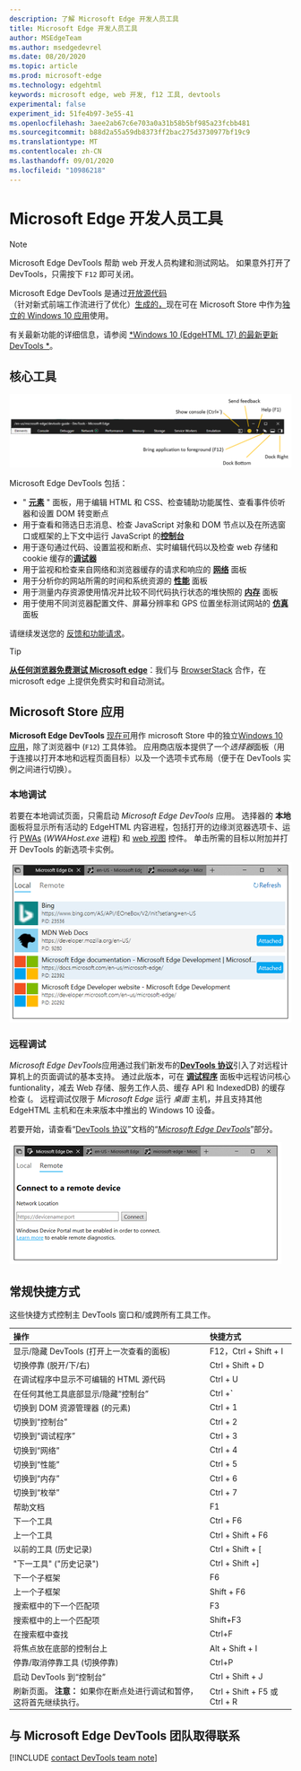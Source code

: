 ```yaml
---
description: 了解 Microsoft Edge 开发人员工具
title: Microsoft Edge 开发人员工具
author: MSEdgeTeam
ms.author: msedgedevrel
ms.date: 08/20/2020
ms.topic: article
ms.prod: microsoft-edge
ms.technology: edgehtml
keywords: microsoft edge, web 开发, f12 工具, devtools
experimental: false
experiment_id: 51fe4b97-3e55-41
ms.openlocfilehash: 3aee2ab67c6e703a0a31b58b5bf985a23fcbb481
ms.sourcegitcommit: b88d2a55a59db8373ff2bac275d3730977bf19c9
ms.translationtype: MT
ms.contentlocale: zh-CN
ms.lasthandoff: 09/01/2020
ms.locfileid: "10986218"
---
```

# Microsoft Edge 开发人员工具  

> [!NOTE]
> Microsoft Edge DevTools 帮助 web 开发人员构建和测试网站。  如果意外打开了 DevTools，只需按下 `F12` 即可关闭。  

Microsoft Edge DevTools 是通过[开放源代码](https://github.com/Microsoft/ChakraCore)（针对新式前端工作流进行了优化）[生成的，](https://www.typescriptlang.org/)现在可在 Microsoft Store 中作为[独立的 Windows 10 应用](https://www.microsoft.com/store/p/microsoft-edge-devtools-preview/9mzbfrmz0mnj)使用。

有关最新功能的详细信息，请参阅 [*Windows 10 (EdgeHTML 17) 的最新更新 DevTools *](./devtools-guide/whats-new.md)。

## 核心工具

![Microsoft Edge 开发工具](./devtools-guide/media/devtools.png)

Microsoft Edge DevTools 包括：

 - " [**元素**](./devtools-guide/elements.md) " 面板，用于编辑 HTML 和 CSS、检查辅助功能属性、查看事件侦听器和设置 DOM 转变断点
 - 用于查看和筛选日志消息、检查 JavaScript 对象和 DOM 节点以及在所选窗口或框架的上下文中运行 JavaScript 的[**控制台**](./devtools-guide/console.md)
 - 用于逐句通过代码、设置监视和断点、实时编辑代码以及检查 web 存储和 cookie 缓存的[**调试器**](./devtools-guide/debugger.md)
 - 用于监视和检查来自网络和浏览器缓存的请求和响应的 [**网络**](./devtools-guide/network.md) 面板 
 - 用于分析你的网站所需的时间和系统资源的 [**性能**](./devtools-guide/performance.md) 面板
 - 用于测量内存资源使用情况并比较不同代码执行状态的堆快照的 [**内存**](./devtools-guide/memory.md) 面板
 - 用于使用不同浏览器配置文件、屏幕分辨率和 GPS 位置坐标测试网站的 [**仿真**](./devtools-guide/emulation.md) 面板

请继续发送您的 [反馈和功能请求](#getting-in-touch-with-the-microsoft-edge-devtools-team)。

> [!TIP]
> **[从任何浏览器免费测试 Microsoft edge](https://developer.microsoft.com/microsoft-edge/tools/remote/)**：我们与 [BrowserStack](https://www.browserstack.com/test-on-microsoft-edge-browser#live-cloud) 合作，在 microsoft edge 上提供免费实时和自动测试。

## Microsoft Store 应用

**Microsoft Edge DevTools** [现在可](./devtools-guide/whats-new.md)用作 microsoft Store 中的独立[Windows 10 应用](https://www.microsoft.com/store/p/microsoft-edge-devtools-preview/9mzbfrmz0mnj?activetab=pivot%3aoverviewtab)，除了浏览器中 (`F12`) 工具体验。 应用商店版本提供了一个*选择器*面板（用于连接以打开本地和远程页面目标）以及一个选项卡式布局（便于在 DevTools 实例之间进行切换）。

### 本地调试

若要在本地调试页面，只需启动 *Microsoft Edge DevTools* 应用。 选择器的 **本地** 面板将显示所有活动的 EdgeHTML 内容进程，包括打开的边缘浏览器选项卡、运行 [PWAs](./progressive-web-apps-edgehtml/index.md) (*WWAHost.exe* 进程) 和 [web 视图](./webview.md) 控件。 单击所需的目标以附加并打开 DevTools 的新选项卡实例。

![DevTools 应用的“本地”面板](./devtools-guide/media/chooser_local.png)

### 远程调试

*Microsoft Edge DevTools*应用通过我们新发布的[**DevTools 协议**](./devtools-protocol/index.md)引入了对远程计算机上的页面调试的基本支持。 通过此版本，可在 [**调试程序**](./devtools-guide/debugger.md) 面板中远程访问核心 funtionality，减去 Web 存储、服务工作人员、缓存 API 和 IndexedDB) 的缓存检查 (。 远程调试仅限于 *Microsoft Edge* 运行 *桌面* 主机，并且支持其他 EdgeHTML 主机和在未来版本中推出的 Windows 10 设备。

若要开始，请查看“[DevTools 协议](./devtools-protocol/index.md)”文档的“[*Microsoft Edge DevTools*](./devtools-protocol/0.1/clients.md#microsoft-edge-devtools-preview)”部分。

![DevTools 应用“远程”面板](./devtools-guide/media/chooser_remote.png)

## 常规快捷方式

这些快捷方式控制主 DevTools 窗口和/或跨所有工具工作。

操作 | 快捷方式
:------------ | :-------------
显示/隐藏 DevTools (打开上一次查看的面板)  | F12，Ctrl + Shift + I
切换停靠 (脱开/下/右)  | Ctrl + Shift + D 
在调试程序中显示不可编辑的 HTML 源代码 | Ctrl + U
在任何其他工具底部显示/隐藏“控制台”  | Ctrl +**`**
切换到 DOM 资源管理器 (的元素)  | Ctrl + 1
切换到“控制台” |  Ctrl + 2
切换到“调试程序” | Ctrl + 3
切换到“网络” | Ctrl + 4
切换到“性能” | Ctrl + 5
切换到“内存” | Ctrl + 6
切换到“枚举” | Ctrl + 7
帮助文档 | F1
下一个工具 | Ctrl + F6
上一个工具 | Ctrl + Shift + F6
以前的工具 (历史记录)  | Ctrl + Shift + [
"下一工具" ("历史记录")  | Ctrl + Shift +]
下一个子框架    | F6
上一个子框架 | Shift + F6
搜索框中的下一个匹配项 | F3
搜索框中的上一个匹配项 | Shift+F3
在搜索框中查找 | Ctrl+F
将焦点放在底部的控制台上 | Alt + Shift + I
停靠/取消停靠工具 (切换停靠)  | Ctrl+P  
启动 DevTools 到“控制台” | Ctrl + Shift + J
刷新页面。 **注意：** 如果你在断点处进行调试和暂停，这将首先继续执行。 | Ctrl + Shift + F5 或 Ctrl + R

## 与 Microsoft Edge DevTools 团队取得联系  

[!INCLUDE [contact DevTools team note](./devtools-guide-chromium/includes/contact-devtools-team-note.md)]  

